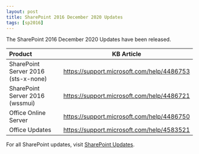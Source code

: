 ```yaml
---
layout: post
title: SharePoint 2016 December 2020 Updates
tags: [sp2016]
---
```


The SharePoint 2016 December 2020 Updates have been released.

|Product | KB Article |
|:--- |--- |
|SharePoint Server 2016 (sts-x-none) | <https://support.microsoft.com/help/4486753> |
|SharePoint Server 2016 (wssmui) | <https://support.microsoft.com/help/4486721> |
|Office Online Server | <https://support.microsoft.com/help/4486750> |
|Office Updates | <https://support.microsoft.com/help/4583521> |

For all SharePoint updates, visit [SharePoint Updates](https://sharepointupdates.com).